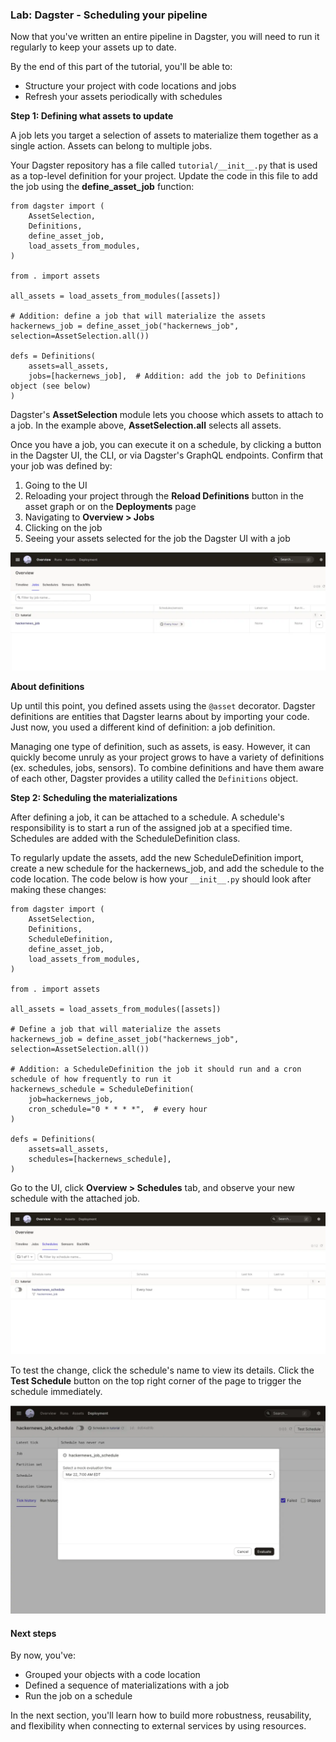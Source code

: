 ### Lab: Dagster - Scheduling your pipeline

Now that you've written an entire pipeline in Dagster, you will need to run it regularly to keep your assets up to date.

By the end of this part of the tutorial, you'll be able to:

- Structure your project with code locations and jobs
- Refresh your assets periodically with schedules

**Step 1: Defining what assets to update**

A job lets you target a selection of assets to materialize them together as a single action. Assets can belong to multiple jobs.

Your Dagster repository has a file called `tutorial/__init__.py` that is used as a top-level definition for your project. Update the code in this file to add the job using the **define_asset_job** function:

```
from dagster import (
    AssetSelection,
    Definitions,
    define_asset_job,
    load_assets_from_modules,
)

from . import assets

all_assets = load_assets_from_modules([assets])

# Addition: define a job that will materialize the assets
hackernews_job = define_asset_job("hackernews_job", selection=AssetSelection.all())

defs = Definitions(
    assets=all_assets,
    jobs=[hackernews_job],  # Addition: add the job to Definitions object (see below)
)
```

Dagster's **AssetSelection** module lets you choose which assets to attach to a job. In the example above, **AssetSelection.all** selects all assets.

Once you have a job, you can execute it on a schedule, by clicking a button in the Dagster UI, the CLI, or via Dagster's GraphQL endpoints. Confirm that your job was defined by:

1. Going to the UI
2. Reloading your project through the **Reload Definitions** button in the asset graph or on the **Deployments** page
3. Navigating to **Overview > Jobs**
4. Clicking on the job
5. Seeing your assets selected for the job the Dagster UI with a job

![](./images/10.png)

**About definitions**

Up until this point, you defined assets using the `@asset` decorator. Dagster definitions are entities that Dagster learns about by importing your code. Just now, you used a different kind of definition: a job definition.

Managing one type of definition, such as assets, is easy. However, it can quickly become unruly as your project grows to have a variety of definitions (ex. schedules, jobs, sensors). To combine definitions and have them aware of each other, Dagster provides a utility called the `Definitions` object.

**Step 2: Scheduling the materializations**

After defining a job, it can be attached to a schedule. A schedule's responsibility is to start a run of the assigned job at a specified time. Schedules are added with the ScheduleDefinition class.

To regularly update the assets, add the new ScheduleDefinition import, create a new schedule for the hackernews_job, and add the schedule to the code location. The code below is how your `__init__.py` should look after making these changes:

```
from dagster import (
    AssetSelection,
    Definitions,
    ScheduleDefinition,
    define_asset_job,
    load_assets_from_modules,
)

from . import assets

all_assets = load_assets_from_modules([assets])

# Define a job that will materialize the assets
hackernews_job = define_asset_job("hackernews_job", selection=AssetSelection.all())

# Addition: a ScheduleDefinition the job it should run and a cron schedule of how frequently to run it
hackernews_schedule = ScheduleDefinition(
    job=hackernews_job,
    cron_schedule="0 * * * *",  # every hour
)

defs = Definitions(
    assets=all_assets,
    schedules=[hackernews_schedule],
)
```

Go to the UI, click **Overview > Schedules** tab, and observe your new schedule with the attached job.

![](./images/11.png)

To test the change, click the schedule's name to view its details. Click the **Test Schedule** button on the top right corner of the page to trigger the schedule immediately.

![](./images/12.png)

#### Next steps

By now, you've:

- Grouped your objects with a code location
- Defined a sequence of materializations with a job
- Run the job on a schedule

In the next section, you'll learn how to build more robustness, reusability, and flexibility when connecting to external services by using resources.